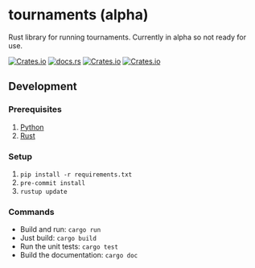 # tournaments (alpha)

Rust library for running tournaments. Currently in alpha so not ready for use.

[![Crates.io](https://img.shields.io/crates/v/tournaments)](https://crates.io/crates/tournaments)
[![docs.rs](https://img.shields.io/docsrs/tournaments)](https://docs.rs/tournaments)
[![Crates.io](https://img.shields.io/crates/l/tournaments)](https://choosealicense.com/licenses/mit/)
[![Crates.io](https://img.shields.io/crates/d/tournaments)](https://crates.io/crates/tournaments)

## Development

### Prerequisites

1. [Python](https://www.python.org/downloads/)
2. [Rust](https://www.rust-lang.org/tools/install)

### Setup

1. `pip install -r requirements.txt`
2. `pre-commit install`
3. `rustup update`

### Commands

- Build and run: `cargo run`
- Just build: `cargo build`
- Run the unit tests: `cargo test`
- Build the documentation: `cargo doc`
